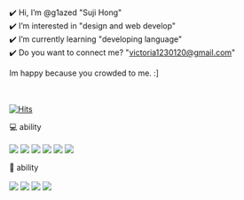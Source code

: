 ✔️ Hi, I’m @g1azed "Suji Hong" <br />
✔️ I’m interested in "design and web develop" <br />
✔️ I’m currently learning "developing language" <br />
✔️ Do you want to connect me? "victoria1230120@gmail.com" <br />

Im happy because you crowded to me. :] <br /><br /><br />

[![Hits](https://hits.seeyoufarm.com/api/count/incr/badge.svg?url=https%3A%2F%2Fgithub.com%2Fg1azed%2Fg1azed&count_bg=%23190A23&title_bg=%23C2A5DB&icon=&icon_color=%23E7E7E7&title=hits&edge_flat=false)](https://hits.seeyoufarm.com)

💻  ability  <br /> <br />
<img src="https://img.shields.io/badge/HTML-F7DF1E?style=flat-square&logo=HTML5&logoColor=white"/></a>
<img src="https://img.shields.io/badge/CSS-1572B6?style=flat-square&logo=CSS3&logoColor=white"/></a>
<img src="https://img.shields.io/badge/JavaScript-E34F26?style=flat-square&logo=JavaScript&logoColor=white"/></a>
<img src="https://img.shields.io/badge/Node-339933?style=flat-square&logo=Node.js&logoColor=white"/></a>
<img src="https://img.shields.io/badge/React-61DAFB?style=flat-square&logo=React&logoColor=white"/></a>
<img src="https://img.shields.io/badge/Java-007396?style=flat-square&logo=Java&logoColor=white"/></a> 

🌈 ability  <br /> <br />
<img src="https://img.shields.io/badge/Photoshop-31A8FF?style=flat-square&logo=Adobe Photoshop&logoColor=white"/></a>
<img src="https://img.shields.io/badge/Illustrator-FF9A00?style=flat-square&logo=Adobe Illustrator&logoColor=white"/></a>
<img src="https://img.shields.io/badge/Premiere Pro-9999FF?style=flat-square&logo=Adobe Premiere Pro&logoColor=white"/></a>
<img src="https://img.shields.io/badge/After Effects-9999FF?style=flat-square&logo=Adobe After Effects&logoColor=white"/></a>



